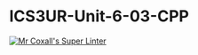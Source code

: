 # ICS3UR-Unit-6-03-CPP

[![Mr Coxall's Super Linter](https://github.com/KaitlynIp64/ICS3UR-Unit-6-03-CPP/workflows/Mr%20Coxall's%20Super%20Linter/badge.svg)](https://github.com/KaitlynIp64/ICS3UR-Unit-6-03-CPP/actions/)
